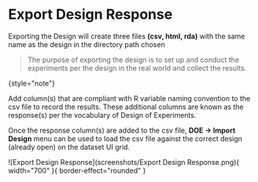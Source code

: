 # Export Design Response

Exporting the Design will create three files __(csv, html, rda)__ with the same name as the design in the directory path chosen

>The purpose of exporting the design is to set up and conduct the experiments per the design in the real world and collect the results.
>
{style="note"}

Add column(s) that are compliant with R variable naming convention to the csv file to record the results. These additional columns are known as the response(s) per the vocabulary of Design of Experiments.

Once the response column(s) are added to the csv file, __DOE -> Import Design__ menu can be used to load the csv file against the correct design (already open) on the dataset UI grid.

![Export Design Response](screenshots/Export Design Response.png){ width="700" }{ border-effect="rounded" }